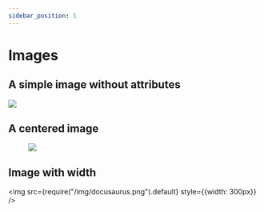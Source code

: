 ```yaml
---
sidebar_position: 1
---
```


# Images

## A simple image without attributes

![](/img/docusaurus.png)

## A centered image

<figure style={{textAlign: center}}>
  <img src={require('/img/docusaurus.png').default} />
</figure>

## Image with width

<img src={require("/img/docusaurus.png").default} style={{width: 300px}} />
